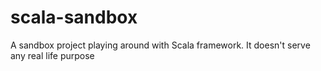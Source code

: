 # scala-sandbox
A sandbox project playing around with Scala framework. It doesn't serve any real life purpose 
